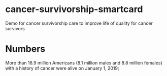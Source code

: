 # cancer-survivorship-smartcard
Demo for cancer survivorship care to improve life of quality for cancer survivors 

# Numbers 
More than 16.9 million Americans (8.1 million males and 8.8 million females) with a history of cancer were alive on January 1, 2019;

